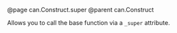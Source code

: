 @page can.Construct.super
@parent can.Construct

Allows you to call the base function via a `_super` attribute.